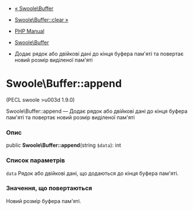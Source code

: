 - [« Swoole\Buffer](class.swoole-buffer.md)
- [Swoole\Buffer::clear »](swoole-buffer.clear.md)

- [PHP Manual](index.md)
- [Swoole\Buffer](class.swoole-buffer.md)
- Додає рядок або двійкові дані до кінця буфера пам'яті та
повертає новий розмір виділеної пам'яті

# Swoole\Buffer::append

(PECL swoole \>u003d 1.9.0)

Swoole\Buffer::append — Додає рядок або двійкові дані до кінця
буфера пам'яті та повертає новий розмір виділеної пам'яті

### Опис

public **Swoole\Buffer::append**(string `$data`): int

### Список параметрів

`data`
Рядок або двійкові дані, що додаються до кінця буфера пам'яті.

### Значення, що повертаються

Новий розмір буфера пам'яті.
